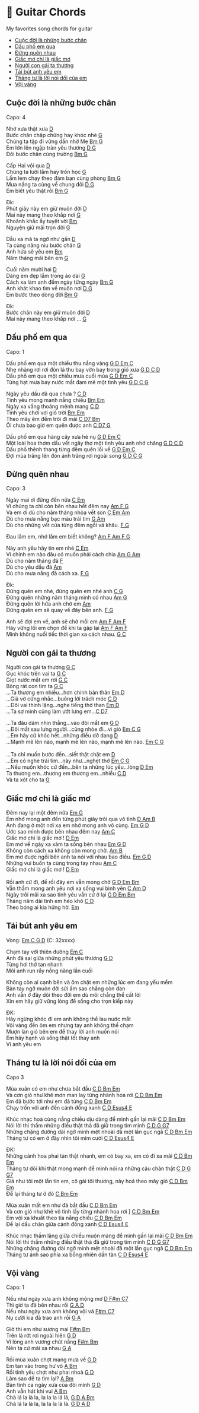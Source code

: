 # :guitar: Guitar Chords 
My favorites song chords for guitar

- [Cuộc đời là những bước chân](#cuộc-đời-là-những-bước-chân)
- [Dấu phố em qua](#dấu-phố-em-qua)
- [Đừng quên nhau](#Đừng-quên-nhau)
- [Giấc mơ chỉ là giấc mơ](#giấc-mơ-chỉ-là-giấc-mơ)
- [Người con gái ta thương](#người-con-gái-ta-thương)
- [Tái bút anh yêu em](#tái-bút-anh-yêu-em)
- [Tháng tư là lời nói dối của em](#tháng-tư-là-lời-nói-dối-của-em)
- [Vội vàng](#vội-vàng)


## Cuộc đời là những bước chân

Capo: 4

Nhớ xưa thật xưa [D]()<br>
Bước chân chập chững hay khóc nhè [G]()<br>
Chúng ta tập đi vững dần nhờ Mẹ [Bm G]()<br>
Em lớn lên ngập tràn yêu thương [D G]()<br>
Đôi bước chân cùng trường [Bm G]()<br>

Cấp Hai vội qua [D]()<br>
Chúng ta lười lắm hay trốn học [G]()<br>
Lấm lem chạy theo đám bạn cùng phòng [Bm G]()<br>
Mưa nắng ta cùng về chung đôi [D G]()<br>
Em biết yêu thật rồi [Bm G]()<br>
 
Đk:<br> 
Phút giây này em giữ muôn đời [D]()<br>
Mai này mang theo khắp nơi [G]()<br>
Khoảnh khắc ấy tuyệt vời [Bm]()<br>
Nguyện giữ mãi trọn đời [G]()<br>
 
Dẫu xa mà ta ngỡ như gần [D]()<br>
Ta cùng nâng niu bước chân [G]()<br>
Anh hứa sẽ yêu em [Bm]()<br>
Năm tháng mãi bên em [G]()<br>
 
Cuối năm mười hai [D]()<br>
Dáng em đẹp lắm trong áo dài [G]()<br>
Cách xa làm anh đếm ngày từng ngày [Bm G]()<br>
Anh khát khao tìm về muôn nơi [D G]()<br>
Em bước theo dòng đời [Bm G]()<br>
 
Đk:<br> 
Bước chân này em giữ muôn đời [D]()<br>
Mai này mang theo khắp nơi … [G]()<br>


## Dấu phố em qua

Capo: 1

Dấu phố em qua một chiều thu nắng vàng [G D Em C]()<br>
Nhẹ nhàng rơi rơi đón lá thu bay vờn bay trong gió xưa [G D C D]()<br>
Dấu phố em qua một chiều mưa cuối mùa [G D Em C]()<br>
Từng hạt mưa bay nước mắt đam mê một tình yêu [G D C G]()<br>

Ngày yêu dấu đã qua chưa ? [C D]()<br>
Tình yêu mong manh nắng chiều [Bm Em]()<br>
Ngày xa vắng thoáng mênh mang [C D]()<br>
Tình yêu chơi vơi gió trời [Bm Em]()<br>
Theo mây êm đềm trôi đi mãi [C D7 Bm]()<br>
Ôi chưa bao giờ em quên được anh [C D7 G]()<br>

Dấu phố em qua hàng cây xưa hé nụ [G D Em C]()<br>
Một loài hoa thơm dấu vết ngây thơ một tình yêu anh nhớ chăng [G D C D]()<br>
Dấu phố thênh thang từng đêm quên lối về [G D Em C]()<br>
Đợi mùa trăng lên đón ánh trăng rơi ngoài song [G D C G]()<br>


## Đừng quên nhau

Capo: 3

Ngày mai ơi đừng đến nữa [C Em]()<br>
Vì chúng ta chỉ còn bên nhau hết đêm nay [Am F G]()<br>
Và em ơi dù cho năm tháng nhòa vết son [C Em Am]()<br>
Dù cho mưa nắng bạc màu trái tim [G Am]()<br>
Dù cho những vết cứa từng đêm ngồi vá khâu. [F G]()<br>
 
Đau lắm em, nhớ lắm em biết không? [Am F Am F G]()<br>
 
Này anh yêu hãy tin em nhé [C Em]()<br>
Vì chính em nào đâu có muốn phải cách chia [Am G Am]()<br>
Dù cho năm tháng đã [F]()<br>
Dù cho yêu dấu đã [Am]()<br>
Dù cho mưa nắng đã cách xa. [F G]()<br>
 
Đk:<br> 
Đừng quên em nhé, đừng quên em nhé anh [C G]()<br>
Đừng quên những năm tháng mình có nhau [Am G]()<br>
Đừng quên lời hứa anh chờ em [Am]()<br>
Đừng quên em sẽ quay về đây bên anh. [F G]()<br>
 
Anh sẽ đợi em về, anh sẽ chờ mỗi em [Am F Am F]()<br>
Hãy vững lối em chọn để khi ta gặp lại [Am F Am F]()<br>
Mình không nuối tiếc thời gian xa cách nhau. [G C]()<br>


## Người con gái ta thương

Người con gái ta thương [G C]()<br>
Gục khóc trên vai ta [G C]()<br>
Giọt nước mắt em rơi [G C]()<br>
Bỏng rát con tim ta  [G C]()<br>
...Ta thương em nhiều...hơn chính bản thân [Em D]()<br>
...Giả vờ cứng nhắc...buông lời trách móc [C D]()<br>
...Đôi vai thinh lặng...nghe tiếng thở than [Em D]()<br>
...Ta sợ mình cũng làm ướt lưng em...[C D7]()<br>
 
...Ta đâu dám nhìn thẳng...vào đôi mắt em [G D]()<br>
...Đôi mắt sau lưng người...cũng nhòe đi...vì gió [Em C G]()<br>
...Em hãy cứ khóc hết...những điều dở dang [D]()<br>
...Mạnh mẽ lên nào, mạnh mẽ lên nào, mạnh mẽ lên nào. [Em C G]()<br>
<br>
...Ta chỉ muốn bước đến...siết thật chặt em [D]()<br>
...Em có nghe trái tim...này như...nghẹt thở [Em C G]()<br>
...Nếu muốn khóc cứ đến...bên ta những lúc yếu...lòng [D Em]()<br>
Ta thương em...thương em thương em...nhiều [C D]()<br>
Và ta xót cho ta [G]()<br>


## Giấc mơ chỉ là giấc mơ

Ðêm nay lại một đêm nữa [Em G]()<br>
Em nhớ mong anh đến từng phút giây trôi qua vô tình [D Am B]()<br>
Anh đang ở một nơi xa em nhớ mong anh vô cùng. [Em G D]()<br>
Uớc sao mình được bên nhau đêm nay [Am C]()<br>
Giấc mơ chỉ là giấc mơ ! [D Em]()<br>
Em mơ về ngày xa xăm ta sống bên nhau [Em G D]()<br>
Không còn cách xa không còn mong chờ. [Am B]()<br>
Em mơ đuợc ngồi bên anh ta nói với nhau bao điều. [Em G D]()<br>
Những vui buồn ta cùng trong tay nhau [Am C]()<br>
Giấc mơ chỉ là giấc mơ ! [D Em]()<br>
<br>
Rồi anh cứ đi, để rồi đây em vẫn mong chờ [G D Em Bm]()<br>
Vẫn thầm mong anh yêu nơi xa sống vui bình yên [C Am D]()<br>
Ngày trôi mãi xa sao tình yêu vẫn cứ ở lại [G D Em Bm]()<br>
Tháng năm dài tình em héo khô [C D]()<br>
Theo bóng ai kia hững hờ. [Em]()<br>


## Tái bút anh yêu em

Vòng: [Em C G D]() (C: 32xxxx)

Chạm tay với thiên đường [Em C]()<br>
Anh đã sai giữa những phút yêu thương [G D]()<br>
Từng hơi thở tan nhanh <br>
Môi anh run rẩy nồng nàng lần cuối <br>

Không còn ai cạnh bên và ôm chặt em những lúc em đang yếu mềm <br>
Bàn tay ngỡ muôn đời sửi ấm sao chẳng còn đan <br>
Anh vẫn ở đây dõi theo đời em dù môi chẳng thể cất lời <br>
Xin em hãy giữ vững lòng để sống cho trọn kiếp này <br>
 
ĐK: <br>
Hãy ngừng khóc đi em anh không thể lau nước mắt <br>
Vội vàng đến ôm em nhưng tay anh không thể chạm <br>
Mượn làn gió bên em để thay lời anh muốn nói <br>
Em hãy hạnh và sống thật tốt thay anh <br>
Vì anh yêu em <br>


## Tháng tư là lời nói dối của em

Capo 3

Mùa xuân có em như chưa bắt đầu [C D Bm Em]()<br>
Và cơn gió như khẽ mơn man lay từng nhành hoa rơi [C D Bm Em]()<br>
Em đã bước tới như em đã từng [C D Bm Em]()<br>
Chạy trốn với anh đến cánh đồng xanh [C D Esus4 E]()<br>
 
Khúc nhạc hoà cùng nắng chiều dịu dàng để mình gần lại mãi [C D Bm Em]()<br>
Nói lời thì thầm những điều thật thà đã giữ trong tim mình [C D G G7]()<br>
Những chặng đường dài ngỡ mình mệt nhoài đã một lần gục ngã [C D Bm Em]()<br>
Tháng tư có em ở đây nhìn tôi mỉm cười [C D Esus4 E]()<br>

ĐK:<br>
Những cánh hoa phai tàn thật nhanh, em có bay xa, em có đi xa mãi [C D Bm Em]()<br>
Tháng tư đôi khi thật mong mạnh để mình nói ra những câu chân thật [C D G G7]()<br>
Giá như tôi một lần tin em, cô gái tôi thương, này hoá theo mây gió [C D Bm Em]()<br>
Để lại tháng tư ở đó [C Bm Em]()<br>
 
Mùa xuân mất em như đã bắt đầu [C D Bm Em]()<br>
Và cơn gió như khẽ vô tình lấy từng nhành hoa rơi ] [C D Bm Em]()<br>
Em vội xa khuất theo tia nắng chiều [C D Bm Em]()<br>
Để lại dấu chân giữa cánh đồng xanh [C D Esus4 E]()<br>
 
Khúc nhạc thầm lặng giữa chiều muộn màng để mình gần lại mãi [C D Bm Em]()<br>
Nói lời thì thầm những điều thật thà đã giữ trong tim mình [C D G G7]()<br>
Những chặng đường dài ngỡ mình mệt nhoài đã một lần gục ngã [C D Bm Em]()<br>
Tháng tư ánh sao phía xa bỗng nhiên dần tàn [C D Esus4 E]()<br>


## Vội vàng

Capo: 1

Nếu như ngày xưa anh không mộng mơ [D F#m C7]()<br>
Thì giờ ta đã bên nhau rồi [G A D]()<br>
Nếu như ngày xưa anh không vội vã [F#m C7]()<br>
Nụ cười kia đã trao anh rồi [G A]()<br>
 
Giờ thì em như sương mai [F#m Bm]()<br>
Trên lá rớt rơi ngoài hiên [G D]()<br>
Vì lòng anh vương chút nắng [F#m Bm]()<br>
Nên ta cứ mãi xa nhau [G A]()<br>
 
Rồi mùa xuân chợt mang mưa về [G D]()<br>
Em tan vào trong hư vô [A Bm]()<br>
Rồi tình yêu chợt như phai nhoà [G D]()<br>
Làm sao để ta tìm lại? [A Bm]()<br>
Bản tình ca ngày xưa của đôi mình [G D]()<br>
Anh vẫn hát khi vui [A Bm]()<br>
Chà lá la là la, la la la lá lá, [G D A Bm]()<br>
Chà lá la là la, la la la là là. [G D A D]()<br>

